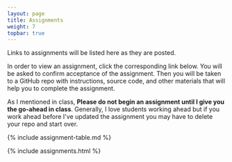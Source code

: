 ```yaml
---
layout: page
title: Assignments
weight: 7
topbar: true
---
```


Links to assignments will be listed here as they are posted. 


In order to view an assignment, click the corresponding link below. 
You will be asked to confirm acceptance of the assignment.
Then you will be taken to a GitHub repo with instructions, source code, and other materials that will help you to complete the assignment. 

As I mentioned in class, **Please do not begin an assignment until I give you the go-ahead in class**.  Generally, I love students working ahead but if you work ahead before I've updated the assignment you may have to delete your repo and start over.


{% include assignment-table.md %} 

{% include assignments.html %}
